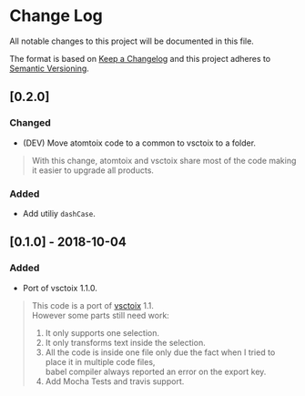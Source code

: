 # Change Log
All notable changes to this project will be documented in this file.

The format is based on [Keep a Changelog](http://keepachangelog.com/en/1.0.0/)
and this project adheres to [Semantic Versioning](http://semver.org/spec/v2.0.0.html).

## [0.2.0]
### Changed
- (DEV) Move atomtoix code to a common to vsctoix to a folder.
> With this change, atomtoix and vsctoix share most of the code making it easier
> to upgrade all products.  
### Added
- Add utiliy `dashCase`.


## [0.1.0] - 2018-10-04
### Added
- Port of vsctoix 1.1.0.
> This code is a port of [vsctoix](https://github.com/a-bentofreire/vsctoix) 1.1.  
> However some parts still need work:  
> 1. It only supports one selection.  
> 2. It only transforms text inside the selection.  
> 3. All the code is inside one file only due the fact when I tried to place it in multiple code files,  
> babel compiler always reported an error on the export key.  
> 4. Add Mocha Tests and travis support.  